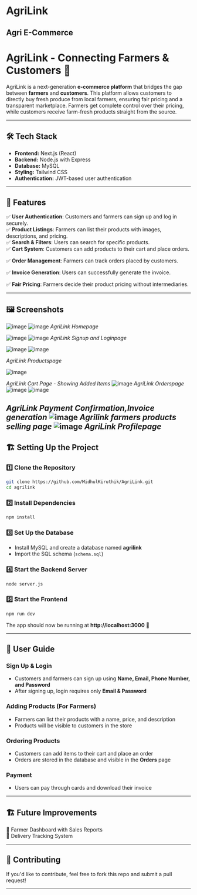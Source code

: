 
# AgriLink  
Agri E-Commerce  
---

# AgriLink - Connecting Farmers & Customers 🌱  

AgriLink is a next-generation **e-commerce platform** that bridges the gap between **farmers** and **customers**. This platform allows customers to directly buy fresh produce from local farmers, ensuring fair pricing and a transparent marketplace. Farmers get complete control over their pricing, while customers receive farm-fresh products straight from the source.  

---

## 🛠 Tech Stack  

- **Frontend:** Next.js (React)  
- **Backend:** Node.js with Express  
- **Database:** MySQL  
- **Styling:** Tailwind CSS  
- **Authentication:** JWT-based user authentication  

---

## 🚀 Features  

✅ **User Authentication**: Customers and farmers can sign up and log in securely.  
✅ **Product Listings**: Farmers can list their products with images, descriptions, and pricing.  
✅ **Search & Filters**: Users can search for specific products.  
✅ **Cart System**: Customers can add products to their cart and place orders.  

✅ **Order Management**: Farmers can track orders placed by customers.  

✅ **Invoice Generation**: Users can successfully generate the invoice.  

✅ **Fair Pricing**: Farmers decide their product pricing without intermediaries.  

---

## 🖼 Screenshots  


![image](https://github.com/user-attachments/assets/917b2fd3-ccd7-4349-969e-0b3473e70470)
![image](https://github.com/user-attachments/assets/ef0c3677-2abd-40f3-ac80-76774c34a64b)
*AgriLink Homepage*

![image](https://github.com/user-attachments/assets/792dab09-26d2-41ed-92ab-7c8296265535)
![image](https://github.com/user-attachments/assets/8ce6f20e-84b0-4b7e-b37b-cb151328197b)
*AgriLink Signup and Loginpage*

![image](https://github.com/user-attachments/assets/2ed14d3d-f529-445b-a0a4-7565bf907ae1)
![image](https://github.com/user-attachments/assets/1884b3bc-5444-4a75-907f-cd8e9607f5fb)

*AgriLink Productspage*

![image](https://github.com/user-attachments/assets/12ad327f-0a12-413d-b290-85bf29106af6)

*AgriLink Cart Page - Showing Added Items*
![image](https://github.com/user-attachments/assets/de53b94a-66f4-4f83-8dc4-7490f5d5728c)
*AgriLink Orderspage*
![image](https://github.com/user-attachments/assets/5b31472d-7edb-4d5c-ad3d-3fe0177f916f)
 ![image](https://github.com/user-attachments/assets/6c592162-4e4e-46fb-8164-901d142cfef4)

*AgriLink Payment Confirmation,Invoice generation*
![image](https://github.com/user-attachments/assets/82b5a206-7e43-4602-a5be-a103b4b43a17)
*Agrilink farmers products selling page*
![image](https://github.com/user-attachments/assets/c2b63fd6-27f0-4e95-9f77-9ddbbb55c311)
*AgriLink Profilepage*
---

## 🏗 Setting Up the Project  

### 1️⃣ Clone the Repository  
```bash
git clone https://github.com/MidhulKiruthik/AgriLink.git
cd agrilink
```

### 2️⃣ Install Dependencies  
```bash
npm install
```

### 3️⃣ Set Up the Database  
- Install MySQL and create a database named **agrilink**  
- Import the SQL schema (`schema.sql`)  

### 4️⃣ Start the Backend Server  
```bash
node server.js
```

### 5️⃣ Start the Frontend  
```bash
npm run dev
```

The app should now be running at **http://localhost:3000** 🎉  

---

## 🛒 User Guide  

### **Sign Up & Login**  
- Customers and farmers can sign up using **Name, Email, Phone Number, and Password**  
- After signing up, login requires only **Email & Password**  

### **Adding Products (For Farmers)**  
- Farmers can list their products with a name, price, and description  
- Products will be visible to customers in the store  

### **Ordering Products**  
- Customers can add items to their cart and place an order  
- Orders are stored in the database and visible in the **Orders** page

### **Payment**  
- Users can pay through cards and download their invoice

---

## 🏗 Future Improvements  
🔹 Farmer Dashboard with Sales Reports  
🔹 Delivery Tracking System  

---

## 📝 Contributing  
If you'd like to contribute, feel free to fork this repo and submit a pull request!  

---
